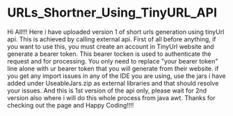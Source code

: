 # URLs_Shortner_Using_TinyURL_API
Hi All!!!
Here i have uploaded version 1 of short urls generation using tinyUrl api. This is achieved by calling external api.
First of all before anything, if you want to use this, you must create an account in TinyUrl website and generate a bearer token.
This bearer tocken is used to authenticate the request and for processing.
You only need to replace "your bearer token" line alone with ur bearer token that you will generate from their website.
if you get any import issues in any of the IDE you are using, use the jars i have added under UseableJars.zip as external libraries and that should resolve your issues.
And this is 1st version of the api only, please wait for 2nd version also where i will do this whole process from java awt.
Thanks for checking out the page and Happy Coding!!!!
